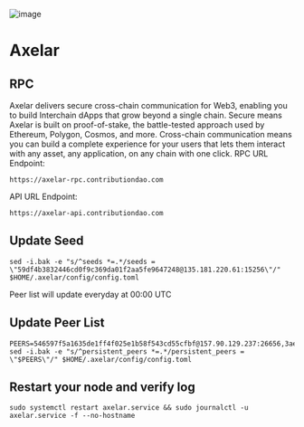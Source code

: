 ![image](https://github.com/user-attachments/assets/6fc5eda8-2f92-4cfb-9649-54ba0acfae4d)

# Axelar

## RPC

Axelar delivers secure cross-chain communication for Web3, enabling you to build Interchain dApps that grow beyond a single chain. Secure means Axelar is built on proof-of-stake, the battle-tested approach used by Ethereum, Polygon, Cosmos, and more. Cross-chain communication means you can build a complete experience for your users that lets them interact with any asset, any application, on any chain with one click.
RPC URL Endpoint: 
```
https://axelar-rpc.contributiondao.com
```

API URL Endpoint:
```
https://axelar-api.contributiondao.com
```


## Update Seed
```
sed -i.bak -e "s/^seeds *=.*/seeds = \"59df4b3832446cd0f9c369da01f2aa5fe9647248@135.181.220.61:15256\"/" $HOME/.axelar/config/config.toml
```

Peer list will update everyday at 00:00 UTC

## Update Peer List
```
PEERS=546597f5a1635de1ff4f025e1b58f543cd55cfbf@157.90.129.237:26656,3ae54d00de3678562ad7cbeba117ecc7adc84a82@37.27.56.238:26656,3b4ea7101b147aa345fda68299bcfb57315b7d10@65.108.51.111:26656,a87b3a94e4dd7fb5467c200ebe72c88fed0cfaf6@49.12.134.188:28656,49762b752c9fd10e7eefa323ce53b0a731920520@138.201.36.98:26657,5ba72d2f93d4f2db519fa08bf49d014176d5369a@34.123.94.73:26656,133586120b9f5cf1c8608e843723897cdadbc422@18.217.111.172:26656,2f8308f82bf9cd9592361f0fc35676bd1b258557@15.235.87.236:26656,664e90d7939f3eaeb03c4353ddcf23fa4148ced1@85.237.192.20:26656,d1d9761737f3008bfa6e48f356ea4f40073ef4da@84.244.95.227:26656
sed -i.bak -e "s/^persistent_peers *=.*/persistent_peers = \"$PEERS\"/" $HOME/.axelar/config/config.toml
```

## Restart your node and verify log
```
sudo systemctl restart axelar.service && sudo journalctl -u axelar.service -f --no-hostname
```

